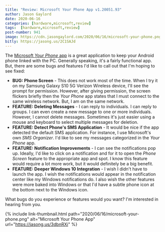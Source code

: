 ```yaml
---
title: "Review: Microsoft Your Phone App v1.20051.93"
author: Jason Gaylord
date: 2020-06-16
categories: [hardware,microsoft,review]
tags:  [hardware,microsoft,review]
post-number: 941
image: https://cdn.jasongaylord.com/2020/06/16/microsoft-your-phone.png
bitly: https://jasong.us/2C1SAJd
---
```


The [Microsoft _Your Phone_ app](https://jasong.us/3dbnRXi) is a great application to keep your Android phone linked with the PC. Generally speaking, it's a fairly functional app. But, there are some bugs and features I'd like to call out that I'm hoping to see fixed:

* **BUG: Phone Screen** - This does not work most of the time. When I try it on my Samsung Galaxy S10 5G Verizon Wireless device, I'll see the prompt for permission. However, after giving permission, the screen flickers briefly then the _Your Phone_ app states that I must connect to the same wireless network. But, I am on the same network.
* **FEATURE: Deleting Messages** - I can reply to individuals. I can reply to groups. I can even create a new message to one or more individuals. However, I cannot delete messages. Sometimes it's just easier using a mouse and keyboard to select multiple messages for deletion.
* **FEATURE: Detect Phone's SMS Application** - It would be nice if the app detected the default SMS application. For instance, I use Microsoft's own _SMS Organizer_. I'd like to see my messages categorized in the _Your Phone_ app.
* **FEATURE: Notification Improvements** - I can see the notifications pop up. Ideally, I'd like to click on a notification and for it to open the _Phone Screen_ feature to the appropriate app and spot. I know this feature would require a lot more work, but it would definitely be a big benefit.
* **FEATURE: Deeper Windows 10 Integration** - I wish I didn't have to launch the app. I wish the notifications would appear in the notification center like my Windows notifications do. I also wish the other features were more baked into Windows or that I'd have a subtle phone icon at the bottom next to the Windows icon.

What bugs do you experience or features would you want? I'm interested in hearing from you.

{% include link-thumbnail.html path="2020/06/16/microsoft-your-phone.png" alt="Microsoft Your Phone App" url="https://jasong.us/3dbnRXi" %}